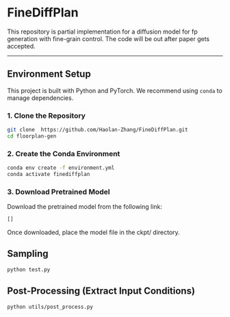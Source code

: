 # FineDiffPlan

This repository is partial implementation for a diffusion model for fp generation with fine-grain control. The code will be out after paper gets accepted. 

---

## Environment Setup

This project is built with Python and PyTorch. We recommend using `conda` to manage dependencies.

### 1. Clone the Repository

```bash
git clone  https://github.com/Haolan-Zhang/FineDiffPlan.git
cd floorplan-gen
```

### 2. Create the Conda Environment
```bash
conda env create -f environment.yml
conda activate finediffplan
```

### 3. Download Pretrained Model
Download the pretrained model from the following link:

```bash
[]
```
Once downloaded, place the model file in the ckpt/ directory. 

## Sampling

```bash
python test.py
```

## Post-Processing (Extract Input Conditions)

```bash
python utils/post_process.py
```